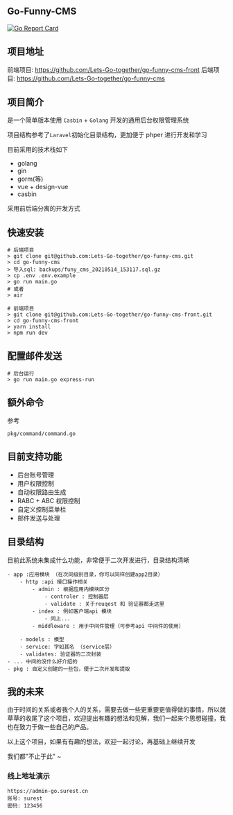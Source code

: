## Go-Funny-CMS

[![Go Report Card](https://goreportcard.com/badge/github.com/Lets-Go-together/go-funny-cms)](https://goreportcard.com/report/github.com/Lets-Go-together/go-funny-cms)

## 项目地址

前端项目: https://github.com/Lets-Go-together/go-funny-cms-front
后端项目: https://github.com/Lets-Go-together/go-funny-cms

## 项目简介

是一个简单版本使用 `Casbin` + `Golang` 开发的通用后台权限管理系统

项目结构参考了`Laravel`初始化目录结构，更加便于 phper 进行开发和学习

目前采用的技术栈如下

-   golang
-   gin
-   gorm(等)
-   vue + design-vue
-   casbin

采用前后端分离的开发方式

## 快速安装

    # 后端项目
    > git clone git@github.com:Lets-Go-together/go-funny-cms.git
    > cd go-funny-cms
    > 导入sql: backups/funy_cms_20210514_153117.sql.gz
    > cp .env .env.example
    > go run main.go
    # 或者
    > air

    # 前端项目
    > git clone git@github.com:Lets-Go-together/go-funny-cms-front.git
    > cd go-funny-cms-front
    > yarn install
    > npm run dev

## 配置邮件发送

    # 后台运行
    > go run main.go express-run

## 额外命令

参考

    pkg/command/command.go

## 目前支持功能

-   后台账号管理
-   用户权限控制
-   自动权限路由生成
-   RABC + ABC 权限控制
-   自定义控制菜单栏
-   邮件发送与处理

## 目录结构

目前此系统未集成什么功能，非常便于二次开发进行，目录结构清晰

    - app :应用模块 （在次同级别目录，你可以同样创建app2目录）
        - http :api 接口操作相关
            - admin : 根据应用内模块区分
                - controler : 控制器层
                - validate : 关于reuqest 和 验证器都走这里
            - index : 例如客户端api 模块
                - 同上...
            - middleware : 用于中间件管理（可参考api 中间件的使用）

        - models : 模型
        - service: 字如其名 （service层）
        - validates: 验证器的二次封装
    - ... 中间的没什么好介绍的
    - pkg : 自定义创建的一些包，便于二次开发和提取

## 我的未来

由于时间的关系或者我个人的关系，需要去做一些更重要更值得做的事情，所以就草草的收尾了这个项目，欢迎提出有趣的想法和见解，我们一起来个思想碰撞，我也在致力于做一些自己的产品。

以上这个项目，如果有有趣的想法，欢迎一起讨论，再基础上继续开发

我们都"不止于此" ~

### 线上地址演示

    https://admin-go.surest.cn
    账号: surest
    密码: 123456
